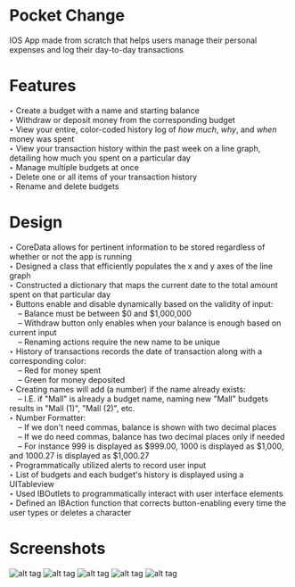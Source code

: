 # Pocket Change
IOS App made from scratch that helps users manage their personal expenses and log their day-to-day transactions

# Features
‣ Create a budget with a name and starting balance <br />
‣ Withdraw or deposit money from the corresponding budget <br />
‣ View your entire, color-coded history log of <i>how much</i>, <i>why</i>, and <i>when</i> money was spent <br />
‣ View your transaction history within the past week on a line graph, detailing how much you spent on a particular day <br />
‣ Manage multiple budgets at once <br />
‣ Delete one or all items of your transaction history <br />
‣ Rename and delete budgets <br />

# Design
‣ CoreData allows for pertinent information to be stored regardless of whether or not the app is running <br />
‣ Designed a class that efficiently populates the x and y axes of the line graph <br />
‣ Constructed a dictionary that maps the current date to the total amount spent on that particular day <br />
‣ Buttons enable and disable dynamically based on the validity of input: <br />
&nbsp;&nbsp;&nbsp;&nbsp;– Balance must be between $0 and $1,000,000 <br />
&nbsp;&nbsp;&nbsp;&nbsp;– Withdraw button only enables when your balance is enough based on current input <br />
&nbsp;&nbsp;&nbsp;&nbsp;– Renaming actions require the new name to be unique <br />
‣ History of transactions records the date of transaction along with a corresponding color: <br />
&nbsp;&nbsp;&nbsp;&nbsp;– Red for money spent <br />
&nbsp;&nbsp;&nbsp;&nbsp;– Green for money deposited <br />
‣ Creating names will add (a number) if the name already exists: <br />
&nbsp;&nbsp;&nbsp;&nbsp;– I.E. if "Mall" is already a budget name, naming new "Mall" budgets results in "Mall (1)", "Mall (2)", etc. <br />
‣ Number Formatter: <br />
&nbsp;&nbsp;&nbsp;&nbsp;– If we don't need commas, balance is shown with two decimal places <br />
&nbsp;&nbsp;&nbsp;&nbsp;– If we do need commas, balance has two decimal places only if needed <br />
&nbsp;&nbsp;&nbsp;&nbsp;– For instance 999 is displayed as $999.00, 1000 is displayed as $1,000, and 1000.27 is displayed as $1,000.27 <br /> 
‣ Programmatically utilized alerts to record user input <br />
‣ List of budgets and each budget's history is displayed using a UITableview <br />
‣ Used IBOutlets to programmatically interact with user interface elements <br />
‣ Defined an IBAction function that corrects button-enabling every time the user types or deletes a character <br /> 

# Screenshots
![alt tag](http://i.imgur.com/XXRei1U.png)
![alt tag](http://i.imgur.com/E4ebRsj.png)
![alt tag](http://i.imgur.com/72ewBm7.png)
![alt tag](http://i.imgur.com/FZylJnr.png)
![alt tag](http://i.imgur.com/p8negKf.png)
